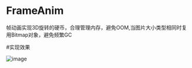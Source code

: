 # FrameAnim
帧动画实现3D旋转的硬币，合理管理内存，避免OOM,当图片大小类型相同时复用Bitmap对象，避免频繁GC

#实现效果

![image](https://github.com/Huangrong16/FrameAnim/blob/master/FrameAnimation/raw/device-2018-08-14-202510.gif)
